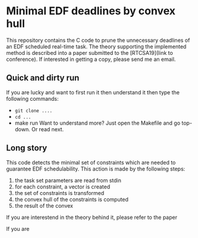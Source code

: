 # Minimal EDF deadlines by convex hull

This repository contains the C code to prune the unnecessary deadlines
of an EDF scheduled real-time task. The theory supporting the
implemented method is described into a paper submitted to the
[RTCSA19](link to conference). If interested in getting a copy, please
send me an email.

## Quick and dirty run

If you are lucky and want to first run it then understand it then type
the following commands:
- `git clone ....`
- `cd ...`
- make run
Want to understand more? Just open the Makefile and go top-down. Or read next.

## Long story

This code detects the minimal set of constraints which are needed to
guarantee EDF schedulability. This action is made by the following steps:
1. the task set parameters are read from stdin
1. for each constraint, a vector is created
1. the set of constraints is transformed
1. the convex hull of the constraints is computed
1. the result of the convex

If you are interestend in the theory behind it, please refer to the paper 



If you are 